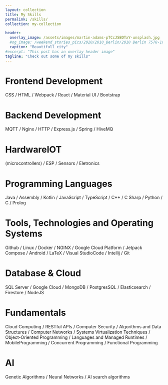 ```yaml
---
layout: collection
title: My Skills
permalink: /skills/
collection: my-collection

header:
  overlay_image: /assets/images/martin-adams-pTCcJSBOTxY-unsplash.jpg
  #og_image: /weekend_stories_pics/2020/2010_Berlin/2010 Berlin 7578-1v (02. Okt. 2020).jpg
  caption: "Beautifull city"
#excerpt: "This post has an overlay header image"
tagline: "Check out some of my skills"
---
```


# Frontend Development
CSS / HTML / Webpack / React / Material UI / Bootstrap

# Backend Development
MQTT / Nginx / HTTP / Express.js / Spring / HiveMQ 

# HardwareIOT
(microcontrollers) / ESP / Sensors / Eletronics

# Programming Languages
Java / Assembly / Kotlin / JavaScript / TypeScript / C++ / C Sharp / Python / C / Prolog 

# Tools, Technologies and Operating Systems
Github / Linux / Docker / NGINX / Google Cloud Platform / Jetpack Compose / Android / LaTeX / Visual StudioCode / Intellij / Git 

# Database & Cloud
SQL Server / Google Cloud / MongoDB / PostgresSQL / Elasticsearch / Firestore / NodeJS 

# Fundamentals
Cloud Computing / RESTful APIs / Computer Security / Algorithms and Data Structures / Computer Networks / Systems Virtualization Techniques / Object-Oriented Programming / Languages and Managed Runtimes / MobileProgramming / Concurrent Programming / Functional Programming 

# AI
Genetic Algorithms / Neural Networks / AI search algorithms